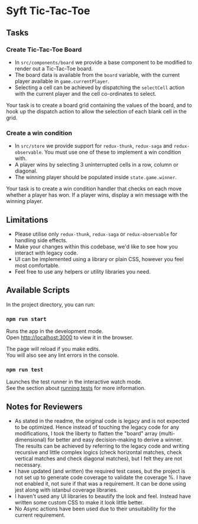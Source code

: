 # Syft Tic-Tac-Toe

## Tasks

### Create Tic-Tac-Toe Board

* In `src/components/board` we provide a base component to be modified to render out a Tic-Tac-Toe board.
* The board data is available from the `board` variable, with the current player available in `game.currentPlayer`.
* Selecting a cell can be achieved by dispatching the `selectCell` action with the current player and the cell co-ordinates to select.

Your task is to create a board grid containing the values of the board, and to hook up the dispatch action to allow the selection of each blank cell in the grid.

### Create a win condition

* In `src/store` we provide support for `redux-thunk`, `redux-saga` and `redux-observable`. You must use one of these to implement a win condition with.
* A player wins by selecting 3 uninterrupted cells in a row, column or diagonal.
* The winning player should be populated inside `state.game.winner`.

Your task is to create a win condition handler that checks on each move whether a player has won. If a player wins, display a win message with the winning player.

## Limitations

* Please utilise only `redux-thunk`, `redux-saga` or `redux-observable` for handling side effects.
* Make your changes within this codebase, we'd like to see how you interact with legacy code.
* UI can be implemented using a library or plain CSS, however you feel most comfortable.
* Feel free to use any helpers or utility libraries you need.

## Available Scripts

In the project directory, you can run:

### `npm run start`

Runs the app in the development mode.<br />
Open [http://localhost:3000](http://localhost:3000) to view it in the browser.

The page will reload if you make edits.<br />
You will also see any lint errors in the console.

### `npm run test`

Launches the test runner in the interactive watch mode.<br />
See the section about [running tests](https://facebook.github.io/create-react-app/docs/running-tests) for more information.

## Notes for Reviewers
* As stated in the readme, the original code is legacy and is not expected to be optimized. Hence instead of touching
  the legacy code for any modifications, I took the liberty to flatten the "board" array (multi-dimensional) for better 
  and easy decision-making to derive a winner. The results can be achieved by referring to the legacy code and writing 
  recursive and little complex logics (check horizontal matches, check vertical matches and check diagonal matches), 
  but I felt they are not necessary.
* I have updated (and written) the required test cases, but the project is not set up to generate code coverage to
  validate the coverage %. I have not enabled it, not sure if that was a requirement. It can be done using jest along 
  with istanbul coverage libraries.
* I haven't used any UI libraries to beautify the look and feel. Instead have written some custom CSS to make it look
  little better.
* No Async actions have been used due to their unsuitability for the current requirement.
